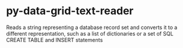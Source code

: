 # py-data-grid-text-reader
Reads a string representing a database record set and converts it to a different representation, such as a list of dictionaries or a set of SQL CREATE TABLE and INSERT statements

